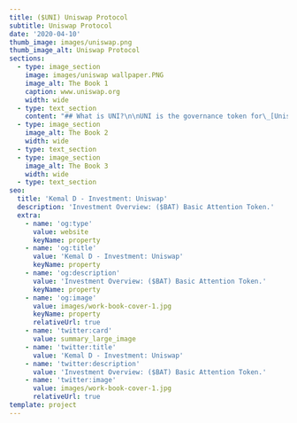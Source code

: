 ```yaml
---
title: ($UNI) Uniswap Protocol
subtitle: Uniswap Protocol
date: '2020-04-10'
thumb_image: images/uniswap.png
thumb_image_alt: Uniswap Protocol
sections:
  - type: image_section
    image: images/uniswap wallpaper.PNG
    image_alt: The Book 1
    caption: www.uniswap.org
    width: wide
  - type: text_section
    content: "## What is UNI?\n\nUNI is the governance token for\_[Uniswap](https://www.coingecko.com/en/exchanges/uniswap). UNI was introduced on 16th September 2020 through a retrospective airdrop to users who have interacted with the protocol either by swapping tokens or by providing liquidity.\n\nThe UNI token allows token holders to participate in the governance of the protocol. Key decisions such as usage of the treasury or future upgrades can be decided through a governance vote.\n\n## What is Uniswap?\n\nUniswap is a\_[decentralized exchange (DEX)](https://www.coingecko.com/en/dex)\_that makes it easy for users to swap an ERC-20 token for another ERC-20 token without the need of a centralized intermediary. With a DEX, traders do not have to deposit their tokens on an exchange and be exposed to the security risks of a centralized exchange.\_\n\nUsers just need an\_[Ethereum](https://www.coingecko.com/en/coins/ethereum)\_wallet like\_[Metamask](https://www.coingecko.com/buzz/complete-beginners-guide-to-metamask)\_and they can immediately start swapping tokens. Users can\_then swap tokens directly without the need of an orderbook. This works using an Automated Market Maker (AMM) where Liquidity Providers (LP) deposit tokens into the smart contract and this liquidity then provides a price quote to traders without relying on any professional market makers. Liquidity Providers are compensated with a 0.3% trading fee for providing liquidity on the protocol.\n\n![](https://assets.coingecko.com/app/public/ckeditor_assets/pictures/1611/content_uniswap-v3.png)\n\n## When was Uniswap founded?\n\nThe protocol was founded by Hayden Adams in 2018. Hayden was mainly inspired by the technology that was first described by Ethereum co-founder, Vitalik Buterin.\n\n## What is an Automated Market Maker (AMM)?\n\nAn\_AMM uses a pricing algorithm to price assets. Uniswap uses the “x\\*y = k” formula to price its assets. Within the formula, x represents the amount of one token in the liquidity pool, y is the amount of the other asset and k is a fixed constant. In Uniswap, the value of both assets constantly remains at a ratio of 50:50.\n\nUniswap popularized the AMM model and other crypto protocols started utilizing the AMM due to its innovative and decentralized features. However, one of the biggest setbacks for the AMM model is impermanent loss.\n\nImpermanent loss is the opportunity cost of contributing two crypto assets into a liquidity pool instead of holding the two crypto assets separately outside the liquidity pool. Impermanent loss occurs when the price of one token rises or falls relative to the other. The larger the change, the larger the impermanent loss will be.\n"
  - type: image_section
    image_alt: The Book 2
    width: wide
  - type: text_section
  - type: image_section
    image_alt: The Book 3
    width: wide
  - type: text_section
seo:
  title: 'Kemal D - Investment: Uniswap'
  description: 'Investment Overview: ($BAT) Basic Attention Token.'
  extra:
    - name: 'og:type'
      value: website
      keyName: property
    - name: 'og:title'
      value: 'Kemal D - Investment: Uniswap'
      keyName: property
    - name: 'og:description'
      value: 'Investment Overview: ($BAT) Basic Attention Token.'
      keyName: property
    - name: 'og:image'
      value: images/work-book-cover-1.jpg
      keyName: property
      relativeUrl: true
    - name: 'twitter:card'
      value: summary_large_image
    - name: 'twitter:title'
      value: 'Kemal D - Investment: Uniswap'
    - name: 'twitter:description'
      value: 'Investment Overview: ($BAT) Basic Attention Token.'
    - name: 'twitter:image'
      value: images/work-book-cover-1.jpg
      relativeUrl: true
template: project
---
```

